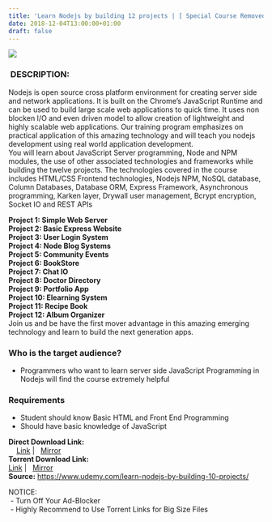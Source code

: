 ```yaml
---
title: 'Learn Nodejs by building 12 projects | [ Special Course Removed From Official Site ]'
date: 2018-12-04T13:00:00+01:00
draft: false
---
```


  
  
  
  
  

[![](https://3.bp.blogspot.com/-j5XefmGQf80/XAZo2XWl9aI/AAAAAAAAAco/5Qx2oGtNJGEFKdMV6e-IXzn_8N7MMgOMQCLcBGAs/s640/Learn-Nodejs-by-building-12-projects.jpg)](https://3.bp.blogspot.com/-j5XefmGQf80/XAZo2XWl9aI/AAAAAAAAAco/5Qx2oGtNJGEFKdMV6e-IXzn_8N7MMgOMQCLcBGAs/s1600/Learn-Nodejs-by-building-12-projects.jpg)

  
  
  

###  DESCRIPTION:

Nodejs is open source cross platform environment for creating server side and network applications. It is built on the Chrome’s JavaScript Runtime and can be used to build large scale web applications to quick time. It uses non blocken I/O and even driven model to allow creation of lightweight and highly scalable web applications. Our training program emphasizes on practical application of this amazing technology and will teach you nodejs development using real world application development.  
You will learn about JavaScript Server programming, Node and NPM modules, the use of other associated technologies and frameworks while building the twelve projects. The technologies covered in the course includes HTML/CSS Frontend technologies, Nodejs NPM, NoSQL database, Column Databases, Database ORM, Express Framework, Asynchronous programming, Karken layer, Drywall user management, Bcrypt encryption, Socket IO and REST APIs  

**Project 1: Simple Web Server**  
**Project 2: Basic Express Website**  
**Project 3: User Login System**  
**Project 4: Node Blog Systems**  
**Project 5: Community Events**  
**Project 6: BookStore**  
**Project 7: Chat IO**  
**Project 8: Doctor Directory**  
**Project 9: Portfolio App**  
**Project 10: Elearning System**  
**Project 11: Recipe Book**  
**Project 12: Album Organizer**  
Join us and be have the first mover advantage in this amazing emerging technology and learn to build the next generation apps.  

### Who is the target audience?

*   Programmers who want to learn server side JavaScript Programming in Nodejs will find the course extremely helpful

### Requirements

*   Student should know Basic HTML and Front End Programming
*   Should have basic knowledge of JavaScript

**Direct Download Link:**  
    [Link](http://turboagram.com/18521555/learn-nodejs-by-building-link1) |   [Mirror](http://turboagram.com/18521555/learn-nodejs-by-building-link2)  
**Torrent Download Link:**  
 [Link](http://turboagram.com/18521555/learn-nodejs-by-building-ltorrent1) |   [Mirror](http://turboagram.com/18521555/learn-nodejs-by-building-ltorrent2)  
**Source:** https://www.udemy.com/learn-nodejs-by-building-10-projects/  
  
  
NOTICE:  
 - Turn Off Your Ad-Blocker  
 - Highly Recommend to Use Torrent Links for Big Size Files